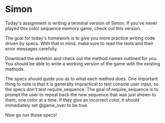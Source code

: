 # Simon

  Today's assignment is writing a terminal version of Simon. If you've never played this color sequence memory game, check out this version.
  
  The goal for today's homework is to give you more practice writing code driven by specs. With that in mind, make sure to read the tests and their error messages carefully.
  
  Download the skeleton and check out the method names outlined for you. You should be able to write a working version of the game with the existing methods.
  
  The specs should guide you as to what each method does. One important thing to note is that it is generally impractical to test console user input, so the specs don't test 
  require_sequence. The goal of require_sequence is to prompt the user to repeat back the new sequence that was just shown to them, one color at a time. If they give an incorrect 
  color, it should immediately set @game_over to be true.
  
  Now go run those specs!
